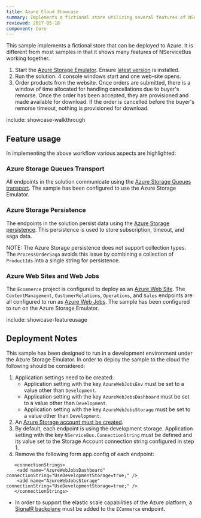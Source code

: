 ```yaml
---
title: Azure Cloud Showcase
summary: Implements a fictional store utilizing several features of NServiceBus.
reviewed: 2017-05-18
component: Core
---
```


This sample implements a fictional store that can be deployed to Azure. It is different from most samples in that it shows many features of NServiceBus working together.

 1. Start the [Azure Storage Emulator](https://docs.microsoft.com/en-us/azure/storage/storage-use-emulator). Ensure [latest version](https://go.microsoft.com/fwlink/?linkid=717179&clcid=0x409) is installed.
 1. Run the solution. 4 console windows start and one web-site opens.
 1. Order products from the website. Once orders are submitted, there is a window of time allocated for handling cancellations due to buyer's remorse. Once the order has been accepted, they are provisioned and made available for download. If the order is cancelled before the buyer's remorse timeout, nothing is provisioned for download.


include: showcase-walkthrough


## Feature usage

In implementing the above workflow various aspects are highlighted:


### Azure Storage Queues Transport

All endpoints in the solution communicate using the [Azure Storage Queues transport](/transports/azure-storage-queues/). The sample has been configured to use the Azure Storage Emulator.


### Azure Storage Persistence

The endpoints in the solution persist data using the [Azure Storage persistence](/persistence/azure-storage/). This persistence is used to store subscription, timeout, and saga data.

NOTE: The Azure Storage persistence does not support collection types. The `ProcessOrderSaga` avoids this issue by combining a collection of `ProductIds` into a single string for persistence.


### Azure Web Sites and Web Jobs

The `Ecommerce` project is configured to deploy as an [Azure Web Site](https://azure.microsoft.com/en-us/services/app-service/web/). The `ContentManagement`, `CustomerRelations`, `Operations`, and `Sales` endpoints are all configured to run as [Azure Web Jobs](https://docs.microsoft.com/en-us/azure/app-service-web/websites-webjobs-resources). The sample has been configured to run on the Azure Storage Emulator.


include: showcase-featureusage


## Deployment Notes

This sample has been designed to run in a development environment under the Azure Storage Emulator. In order to deploy the sample to the cloud the following should be considered:

 1. Application settings need to be created:
    * Application setting with the key `AzureWebJobsEnv` must be set to a value other than `Development`.
    * Application setting with the key `AzureWebJobsDashboard` must be set to a value other than `Development`.
    * Application setting with the key `AzureWebJobsStorage` must be set to a value other than `Development`.
 1. An [Azure Storage account must be created](https://docs.microsoft.com/en-us/azure/storage/storage-create-storage-account#create-a-storage-account).
 1. By default, each endpoint is using the development storage. Application setting with the key `NServiceBus.ConnectionString` must be defined and its value set to the Storage Account connection string configured in step 1.
 1. Remove the following form app.config of each endpoint:
   ```
      <connectionStrings>
       <add name="AzureWebJobsDashboard" connectionString="UseDevelopmentStorage=true;" />
       <add name="AzureWebJobsStorage" connectionString="UseDevelopmentStorage=true;" />
      </connectionStrings> 
   ```
 * In order to support the elastic scale capabilities of the Azure platform, a [SignalR backplane](https://docs.microsoft.com/en-us/aspnet/signalr/overview/performance/scaleout-in-signalr) must be added to the `ECommerce` endpoint.
